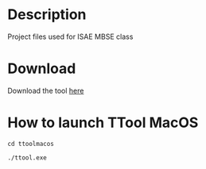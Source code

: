 # Description
Project files used for ISAE MBSE class

# Download
Download the tool [here](https://ttool.telecom-paris.fr/preinstall.html) 

# How to launch TTool MacOS
```
cd ttoolmacos

./ttool.exe
```

